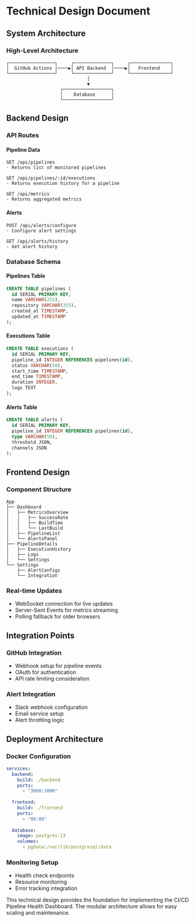 # Technical Design Document

## System Architecture

### High-Level Architecture
```
┌─────────────────┐     ┌──────────────┐     ┌───────────────┐
│  GitHub Actions │────▶│ API Backend  │────▶│   Frontend    │
└─────────────────┘     └──────────────┘     └───────────────┘
                              │
                              ▼
                    ┌──────────────────┐
                    │    Database      │
                    └──────────────────┘
```

## Backend Design

### API Routes

#### Pipeline Data
```
GET /api/pipelines
- Returns list of monitored pipelines

GET /api/pipelines/:id/executions
- Returns execution history for a pipeline

GET /api/metrics
- Returns aggregated metrics
```

#### Alerts
```
POST /api/alerts/configure
- Configure alert settings

GET /api/alerts/history
- Get alert history
```

### Database Schema

#### Pipelines Table
```sql
CREATE TABLE pipelines (
  id SERIAL PRIMARY KEY,
  name VARCHAR(255),
  repository VARCHAR(255),
  created_at TIMESTAMP,
  updated_at TIMESTAMP
);
```

#### Executions Table
```sql
CREATE TABLE executions (
  id SERIAL PRIMARY KEY,
  pipeline_id INTEGER REFERENCES pipelines(id),
  status VARCHAR(50),
  start_time TIMESTAMP,
  end_time TIMESTAMP,
  duration INTEGER,
  logs TEXT
);
```

#### Alerts Table
```sql
CREATE TABLE alerts (
  id SERIAL PRIMARY KEY,
  pipeline_id INTEGER REFERENCES pipelines(id),
  type VARCHAR(50),
  threshold JSON,
  channels JSON
);
```

## Frontend Design

### Component Structure
```
App
├── Dashboard
│   ├── MetricsOverview
│   │   ├── SuccessRate
│   │   ├── BuildTime
│   │   └── LastBuild
│   ├── PipelineList
│   └── AlertsPanel
├── PipelineDetails
│   ├── ExecutionHistory
│   ├── Logs
│   └── Settings
└── Settings
    ├── AlertConfigs
    └── Integration
```

### Real-time Updates
- WebSocket connection for live updates
- Server-Sent Events for metrics streaming
- Polling fallback for older browsers

## Integration Points

### GitHub Integration
- Webhook setup for pipeline events
- OAuth for authentication
- API rate limiting consideration

### Alert Integration
- Slack webhook configuration
- Email service setup
- Alert throttling logic

## Deployment Architecture

### Docker Configuration
```yaml
services:
  backend:
    build: ./backend
    ports: 
      - "3000:3000"
    
  frontend:
    build: ./frontend
    ports:
      - "80:80"
    
  database:
    image: postgres:13
    volumes:
      - pgdata:/var/lib/postgresql/data
```

### Monitoring Setup
- Health check endpoints
- Resource monitoring
- Error tracking integration

This technical design provides the foundation for implementing the CI/CD Pipeline Health Dashboard. The modular architecture allows for easy scaling and maintenance.
